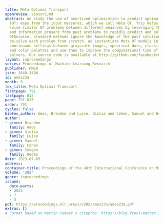 ```yaml
---
title: Meta Optimal Transport
openreview: vinsvrSJmd
abstract: We study the use of amortized optimization to predict optimal transport
  (OT) maps from the input measures, which we call Meta OT. This helps repeatedly
  solve similar OT problems between different measures by leveraging the knowledge
  and information present from past problems to rapidly predict and solve new problems.
  Otherwise, standard methods ignore the knowledge of the past solutions and suboptimally
  re-solve each problem from scratch. We instantiate Meta OT models in discrete and
  continuous settings between grayscale images, spherical data, classification labels,
  and color palettes and use them to improve the computational time of standard OT
  solvers. Our source code is available at http://github.com/facebookresearch/meta-ot
layout: inproceedings
series: Proceedings of Machine Learning Research
publisher: PMLR
issn: 2640-3498
id: amos23a
month: 0
tex_title: Meta Optimal Transport
firstpage: 791
lastpage: 813
page: 791-813
order: 791
cycles: false
bibtex_author: Amos, Brandon and Luise, Giulia and Cohen, Samuel and Redko, Ievgen
author:
- given: Brandon
  family: Amos
- given: Giulia
  family: Luise
- given: Samuel
  family: Cohen
- given: Ievgen
  family: Redko
date: 2023-07-03
address: 
container-title: Proceedings of the 40th International Conference on Machine Learning
volume: '202'
genre: inproceedings
issued:
  date-parts:
  - 2023
  - 7
  - 3
pdf: https://proceedings.mlr.press/v202/amos23a/amos23a.pdf
extras: []
# Format based on Martin Fenner's citeproc: https://blog.front-matter.io/posts/citeproc-yaml-for-bibliographies/
---
```

